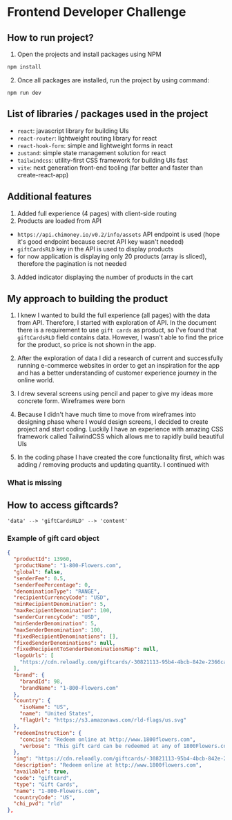 # Frontend Developer Challenge

## How to run project?
1. Open the projects and install packages using NPM

```bash
npm install
```

2. Once all packages are installed, run the project by using command:

```
npm run dev
```

## List of libraries / packages used in the project
- `react`: javascript library for building UIs
- `react-router`: lightweight routing library for react
- `react-hook-form`: simple and lightweight forms in react
- `zustand`: simple state management solution for react
- `tailwindcss`: utility-first CSS framework for building UIs fast
- `vite`: next generation front-end tooling (far better and faster than create-react-app)

## Additional features
1. Added full experience (4 pages) with client-side routing
2. Products are loaded from API
  - `https://api.chimoney.io/v0.2/info/assets` API endpoint is used (hope it's good endpoint because secret API key wasn't needed)
  - `giftCardsRLD` key in the API is used to display products
  - for now application is displaying only 20 products (array is sliced), therefore the pagination is not needed
3. Added indicator displaying the number of products in the cart

## My approach to building the product
1. I knew I wanted to build the full experience (all pages) with the data from API. Therefore, I started with exploration of API. In the document there is a requirement to use `gift cards` as product, so I've found that `giftCardsRLD` field contains data. However, I wasn't able to find the price for the product, so price is not shown in the app.  

2. After the exploration of data I did a research of current and successfully running e-commerce websites in order to get an inspiration for the app and has a better understanding of customer experience journey in the online world. 

3. I drew several screens using pencil and paper to give my ideas more concrete form. Wireframes were born

4. Because I didn't have much time to move from wireframes into designing phase where I would design screens, I decided to create project and start coding. Luckily I have an experience with amazing CSS framework called TailwindCSS which allows me to rapidly build beautiful UIs

5. In the coding phase I have created the core functionality first, which was adding / removing products and updating quantity. I continued with 


### What is missing

## How to access giftcards?

`'data' --> 'giftCardsRLD' --> 'content'`

### Example of gift card object

```json
{
  "productId": 13960,
  "productName": "1-800-Flowers.com",
  "global": false,
  "senderFee": 0.5,
  "senderFeePercentage": 0,
  "denominationType": "RANGE",
  "recipientCurrencyCode": "USD",
  "minRecipientDenomination": 5,
  "maxRecipientDenomination": 100,
  "senderCurrencyCode": "USD",
  "minSenderDenomination": 5,
  "maxSenderDenomination": 100,
  "fixedRecipientDenominations": [],
  "fixedSenderDenominations": null,
  "fixedRecipientToSenderDenominationsMap": null,
  "logoUrls": [
    "https://cdn.reloadly.com/giftcards/-30821113-95b4-4bcb-842e-2366ca4c668f1-800-Flowers.com.jpg"
  ],
  "brand": {
    "brandId": 98,
    "brandName": "1-800-Flowers.com"
  },
  "country": {
    "isoName": "US",
    "name": "United States",
    "flagUrl": "https://s3.amazonaws.com/rld-flags/us.svg"
  },
  "redeemInstruction": {
    "concise": "Redeem online at http://www.1800flowers.com",
    "verbose": "This gift card can be redeemed at any of 1800Flowers.com nine brands. &#13;Redeem online at http://www.1800baskets.com, http://www.1800flowers.com, http://www.cheryls.com, http://www.fruitbouquets.com, www.thepopcornfactory.com, www.harryanddavid.com, http://www.berries.com, www.personalizationuniverse.com, http://www.simplychocolate.com, http://www.stockyards.com, http://www.wolfermans.com. Please print out your digital card and present to the store associate."
  },
  "img": "https://cdn.reloadly.com/giftcards/-30821113-95b4-4bcb-842e-2366ca4c668f1-800-Flowers.com.jpg",
  "description": "Redeem online at http://www.1800flowers.com",
  "available": true,
  "code": "giftcard",
  "type": "Gift Cards",
  "name": "1-800-Flowers.com",
  "countryCode": "US",
  "chi_pvd": "rld"
},
```
